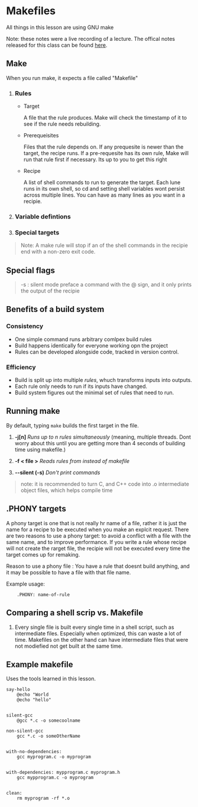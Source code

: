 # Makefiles
All things in this lesson are using GNU make

Note: these notes were a live recording of a lecture. The offical notes released for this class can be found [here](https://bernsteinbear.com/isdt/lecture-notes/3-bld/#lecture-2). 


## Make
When you run make, it expects a file called "Makefile"

1. ### Rules
    - Target

        A file that the rule produces. Make will check the timestamp of it to see if the rule needs rebuilding.
    - Prerequeisites

        Files that the rule depends on. If any prequesite is newer than the target, the recipe runs. If a pre-requesite has its own rule, Make will run that rule first if necessary. Its up to you to get this right
    - Recipe
    
        A list of shell commands to run to generate the target. Each lune runs in its own shell, so cd and setting shell variables wont persist across multiple lines.
        You can have as many lines as you want in a recipie.

2. ### Variable defintions

3. ### Special targets

> Note: A make rule will stop if an of the shell commands in the recipie end with a non-zero exit code.
## Special flags
> -s : silent mode
> preface a command with the @ sign, and it only prints the output of the recipie 

## Benefits of a build system
### Consistency
- One simple command runs arbitrary comlpex build rules
- Build happens identically for everyone working opn the project
- Rules can be developed alongside code, tracked in version control.
### Efficiency
- Build is split up into multiple _rules_, whuch transforms inputs into outputs.
- Each rule only needs to run if its inputs have changed.
- Build system figures out the minimal set of rules that need to run.

## Running make
By default, typing `make` builds the first target in the file.

1. **-j[n]** _Runs up to n rules simultaneously_ (meaning, multiple threads. Dont worry about this until you are getting more than 4 seconds of building time using makefile.)

2. **-f < file >** _Reads rules from <file> instead of makefile_

3. **--silent (-s)** _Don't print commands_

> note: it is recommended to turn C, and C++ code into .o intermediate object files, which helps compile time

## .PHONY targets

A phony target is one that is not really hr name of a file, rather it is just the name for a recipe to be executed when you make an explcit request. There are two reasons to use a phony target: to avoid a conflict with a file with the same name, and to improve performance. 
If you write a rule whose recipe will not create the rarget file, the recipie will not be executed every time the target comes up for remaking.

Reason to use a phony file : You have a rule that doesnt build anything, and it may be possible to have a file with that file name.

Example usage:

        .PHONY: name-of-rule

## Comparing a shell scrip vs. Makefile

1. Every single file is built every single time in a shell script, such as intermediate files. Especially when optimized, this can waste a lot of time. Makefiles on the other hand can have intermediate files that were not modiefied not get built at the same time.

## Example makefile
Uses the tools learned in this lesson.
```
say-hello
    @echo "World
    @echo "hello"


silent-gcc
    @gcc *.c -o somecoolname
    
non-silent-gcc
    gcc *.c -o someOtherName


with-no-dependencies:
    gcc myprogram.c -o myprogram


with-dependencies: mypprogram.c myprogram.h
    gcc mypprogram.c -o myprogram


clean: 
    rm myprogram -rf *.o
```